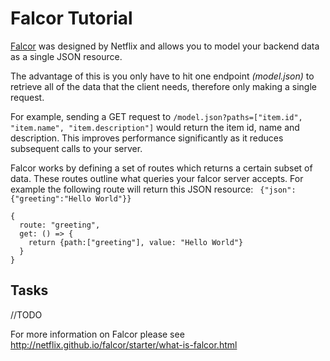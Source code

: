 # Falcor Tutorial

[Falcor](http://netflix.github.io/falcor/) was designed by Netflix and allows you to model your backend data as a single JSON resource.

The advantage of this is you only have to hit one endpoint <i>(model.json)</i> to retrieve all of the data that the client needs, therefore only making a single request.

For example, sending a GET request to ```/model.json?paths=["item.id", "item.name", "item.description"]``` would return the item id, name and description.
This improves performance significantly as it reduces subsequent calls to your server.

Falcor works by defining a set of routes which returns a certain subset of data. These routes outline what queries your falcor server accepts.
For example the following route will return this JSON resource: ``` {"json":{"greeting":"Hello World"}}```

```
{
  route: "greeting",
  get: () => {
    return {path:["greeting"], value: "Hello World"}
  }
}
```

## Tasks

//TODO

For more information on Falcor please see http://netflix.github.io/falcor/starter/what-is-falcor.html
